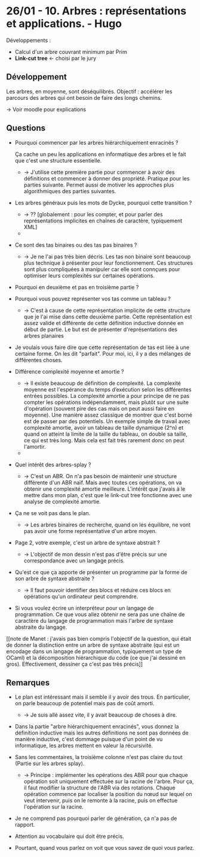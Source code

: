 # 26/01 - 10. Arbres : représentations et applications. - Hugo #

Développements :

   * Calcul d'un arbre couvrant minimum par Prim
   * **Link-cut tree** <- choisi par le jury


## Développement ##

Les arbres, en moyenne, sont déséquilibrés. Objectif : accélérer les parcours des arbres qui ont besoin de faire des longs chemins.

-> Voir moodle pour explications



## Questions ##



- Pourquoi commencer par les arbres hiérarchiquement enracinés ?

  Ça cache un peu les applications en informatique des arbres et le fait que c'est une structure essentielle.

   * -> J'utilise cette première partie pour commencer à avoir des définitions et commencer à donner des propriété. Pratique pour les parties suivante. Permet aussi de motiver les approches plus algorithmiques des parties suivantes.


- Les arbres généraux puis les mots de Dycke, pourquoi cette transition ?

   * -> ?? [globalement : pour les compter, et pour parler des représentations implicites en chaînes de caractère, typiquement XML]
   *

- Ce sont des tas binaires ou des tas pas binaires ?

   * -> Je ne l'ai pas très bien décris. Les tas non binaire sont beaucoup plus technique à présenter pour leur fonctionnement. Ces structures sont plus compliquées à manipuler car elle sont connçues pour optimiser leurs complexités sur certaines opérations.
- Pourquoi en deuxième et pas en troisième partie ?

- Pourquoi vous pouvez représenter vos tas comme un tableau ?

   * -> C'est à cause de cette représentation implicite de cette structure que je l'ai mise dans cette deuxième partie. Cette représentation est assez valide et différente de cette définition inductive donnée en début de partie. Le but est de présenter d'représentations des arbres planaires
- Je voulais vous faire dire que cette représentation de tas est liée à une certaine forme. On les dit "parfait". Pour moi, ici, il y a des mélanges de différentes choses.



- Différence complexité moyenne et amortie ?

   * -> Il existe beaucoup de définition de complexité. La complexité moyenne est l'espérance du temps d’exécution selon les différentes entrées possibles. La complexité amortie a pour principe de ne pas compter les opérations indépendamment, mais plutôt sur une suite d'opération (souvent pire des cas mais on peut aussi faire en moyenne). Une manière assez classique de montrer que c'est borné est de passer par des potentiels. Un exemple simple de travail avec complexité amortie, avoir un tableau de taille dynamique (2^n) et quand on atteint la limite de la taille du tableau, on double sa taille, ce qui est très long. Mais cela est fait très rarement donc on peut l'amortir.
   *

- Quel intérêt des arbres-splay ?

   * -> C'est un ABR. On n'a pas besoin de maintenir une structure différente d'un ABR naïf. Mais avec toutes ces opérations, on va obtenir une complexité amortie meilleure. L'intérêt que j'avais à le mettre dans mon plan, c'est que le link-cut tree fonctionne avec une analyse de complexité amortie.
- Ça ne se voit pas dans le plan.

   * -> Les arbres binaires de recherche, quand on les équilibre,  ne vont pas avoir une forme représentative d'un arbre moyen.


-  Page 2, votre exemple, c'est un arbre de syntaxe abstrait ?

   * -> L'objectif de mon dessin n'est pas d'être précis sur une correspondance avec un langage précis.
- Qu'est ce que ça apporte de présenter un programme par la forme de son arbre de syntaxe abstraite ?

   * -> Il faut pouvoir identifier des blocs et réduire ces blocs en opérations qu'un ordinateur peut comprendre.
- Si vous voulez écrire un interpréteur pour un langage de programmation. Ce que vous allez obtenir ne sera pas une chaîne de caractère du langage de programmation mais l'arbre de syntaxe abstraite du langage.

[[note de Manet : j'avais pas bien compris l'objectif de la question, qui était de donner la distinction entre un arbre de syntaxe abstraite (qui est un encodage dans un langage de programmation, typiquement un type de OCaml) et la décomposition hiérarchique du code (ce que j'ai dessiné en gros). Effectivement, dessiner ça c'est pas très précis]]



## Remarques ##



- Le plan est intéressant mais il semble il y avoir des trous. En particulier, on parle beaucoup de potentiel mais pas de coût amorti.

   * -> Je suis allé assez vite, il y avait beaucoup de choses à dire.


- Dans la partie "arbre hiérarchiquement enracinés", vous donnez la définition inductive mais les autres définitions ne sont pas données de manière inductive, c'est dommage puisque d'un point de vu informatique, les arbres mettent en valeur la récursivité.



- Sans les commentaires, la troisième colonne n'est pas claire du tout (Partie sur les arbres splay).

   * -> Principe : implémenter les opérations des ABR pour que chaque opération soit uniquement effectuée sur la racine de l'arbre. Pour ça, il faut modifier la structure de l'ABR via des rotations. Chaque opération commence par localiser la position du nœud sur lequel on veut intervenir, puis on le remonte à la racine, puis on effectue l'opération sur la racine.


- Je ne comprend pas pourquoi parler de génération, ça n'a pas de rapport.



- Attention au vocabulaire qui doit être précis.

- Pourtant, quand vous parlez on voit que vous savez de quoi vous parlez.
